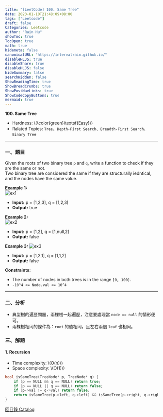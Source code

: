 ```yaml
---
title: "[LeetCode] 100. Same Tree"
date: 2023-01-10T21:48:09+08:00
tags: ["Leetcode"]
draft: false
Categories: Leetcode
author: "Rain Hu"
showToc: true
TocOpen: true
math: true
hidemeta: false
canonicalURL: "https://intervalrain.github.io/"
disableHLJS: true
disableShare: true
disableHLJS: false
hideSummary: false
searchHidden: false
ShowReadingTime: true
ShowBreadCrumbs: true
ShowPostNavLinks: true
ShowCodeCopyButtons: true
mermaid: true
---
```

**100. Same Tree**
+ Hardness: \\(\color{green}\textsf{Easy}\\)
+ Ralated Topics: `Tree`、`Depth-First Search`、`Breadth-First Search`、`Binary Tree`
---
### 一、題目
Given the roots of two binary tree `p` and `q`, write a function to check if they are the same or not.  
Two binary tree are considered the same if they are structurally iedntical, and the nodes have the same value.

**Example 1:**  
![ex1](https://assets.leetcode.com/uploads/2020/12/20/ex1.jpg)
+ **Input:** p = [1,2,3], q = [1,2,3]
+ **Output:** true   

**Example 2:**  
![ex2](https://assets.leetcode.com/uploads/2020/12/20/ex2.jpg)
+ **Input:** p = [1,2], q = [1,null,2]
+ **Output:** false

**Example 3:**
![ex3](https://assets.leetcode.com/uploads/2020/12/20/ex3.jpg)
+ **Input:** p = [1,2,1], q = [1,1,2]
+ **Output:** false

**Constraints:** 
+ The number of nodes in both trees is in the range `[0, 100]`.
+ `-10^4 <= Node.val <= 10^4`

---

### 二、分析
+ 典型樹的遍歷問題，兩棵樹一起遍歷，注意要處理當 `node == null` 的情形便可。
+ 兩棵樹相同的條件為：`root` 的值相同，且左右兩個 `leaf` 也相同。

### 三、解題
#### 1. Recursion
+ Time complexity: \\(O(n)\\)
+ Space complexity: \\(O(1)\\)
```C++
bool isSameTree(TreeNode* p, TreeNode* q) {
    if (p == NULL && q == NULL) return true;
    if (p == NULL || q == NULL) return false;
    if (p->val != q->val) return false;
    return isSameTree(p->left, q->left) && isSameTree(p->right, q->right);
}

```
[回目錄 Catalog](/posts/leetcode)

